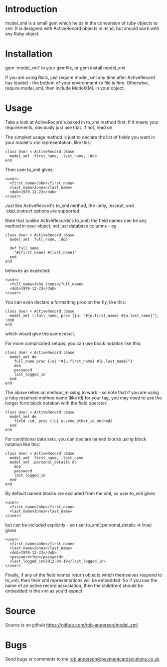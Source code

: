 Introduction
============

model_xml is a small gem which helps in the conversion of ruby objects to xml.  It is designed with ActiveRecord objects in mind, but should work with any Ruby object.

Installation
============

gem 'model_xml' in your gemfile, or gem install model_xml

If you are using Rails, just require model_xml any time after ActiveRecord has loaded - the bottom of your environment.rb file is fine.  Otherwise, require model_xml, then include ModelXML in your object.

Usage
=====

Take a look at ActiveRecord's baked in to_xml method first.  If it meets your requirements, obviously just use that.  If not, read on.

The simplest usage method is just to declare the list of fields you want in your model's xml representation, like this:

    class User < ActiveRecord::Base
      model_xml :first_name, :last_name, :dob
    end

Then user.to_xml gives:

    <user>
      <first_name>John</first_name>
      <last_name>Jones</last_name>
      <dob>1970-12-23</dob>
    </user>

Just like ActiveRecord's to_xml method, the :only, :except, and :skip_instruct options are supported.

Note that (unlike ActiveRecords's to_xml) the field names can be any method in your object, not just database columns - eg

    class User < ActiveRecord::Base
      model_xml :full_name, :dob

      def full_name
        "#{first_name} #{last_name}"
      end
    end

behaves as expected:

    <user>
      <full_name>John Jones</full_name>
      <dob>1970-12-23</dob>
    </user>

You can even declare a formatting proc on the fly, like this:

    class User < ActiveRecord::Base
      model_xml [:full_name, proc {|u| "#{u.first_name} #{u.last_name}"], :dob
    end

which would give the same result.

For more complicated setups, you can use block notation like this:

    class User < ActiveRecord::Base
      model_xml do
        full_name proc {|u| "#{u.first_name} #{u.last_name}"}
        dob
        password
        last_logged_in
      end
    end

The above relies on method_missing to work - so note that if you are using a ruby reserved method name (like id) for your tag, you may need to use the longer form block notation with the field operator:

    class User < ActiveRecord::Base
      model_xml do
        field :id, proc {|u| u.some_other_id_method}
      end
    end

For conditional data sets, you can declare named blocks using block notation like this:

    class User < ActiveRecord::Base
      model_xml :first_name, :last_name
      model_xml :personal_details do
        dob
        password
        last_logged_in
      end
    end

By default named blocks are excluded from the xml, so user.to_xml gives

    <user>
      <first_name>John</first_name>
      <last_name>Jones</last_name>
    </user>

but can be included explicitly - so user.to_xml(:personal_details => true) gives

    <user>
      <first_name>John</first_name>
      <last_name>Jones</last_name>
      <dob>1970-12-23</dob>
      <password>foo</password>
      <last_logged_in>2012-04-10</last_logged_in>
    </user>

Finally, if any of the field names return objects which themselves respond to to_xml, then their xml representations will be embedded.  So if you use the name of an active record association, then the child(ren) should be embedded in the xml as you'd expect.


Source
======

Source is on github https://github.com/rob-anderson/model_xml

Bugs
====

Send bugs or comments to me rob.anderson@paymentcardsolutions.co.uk

